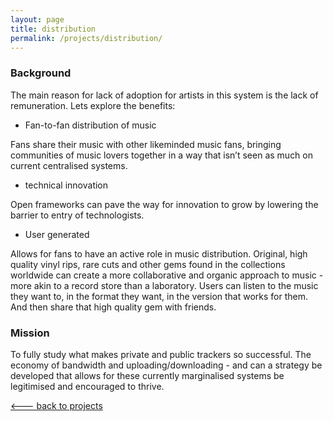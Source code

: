 ```yaml
---
layout: page
title: distribution
permalink: /projects/distribution/
---
```


### Background

The main reason for lack of adoption for artists in this system is the lack of remuneration. Lets explore the benefits:

- Fan-to-fan distribution of music

Fans share their music with other likeminded music fans, bringing communities of music lovers together in a way that isn’t seen as much on current centralised systems.

- technical innovation

Open frameworks can pave the way for innovation to grow by lowering the barrier to entry of technologists.

- User generated

Allows for fans to have an active role in music distribution. Original, high quality vinyl rips, rare cuts and other gems found in the collections worldwide can create a more collaborative and organic approach to music - more akin to a record store than a laboratory. Users can listen to the music they want to, in the format they want, in the version that works for them. And then share that high quality gem with friends.

### Mission

To fully study what makes private and public trackers so successful. The economy of bandwidth and uploading/downloading - and can a strategy be developed that allows for these currently marginalised systems be legitimised and encouraged to thrive.

[<--- back to projects](/projects/)
